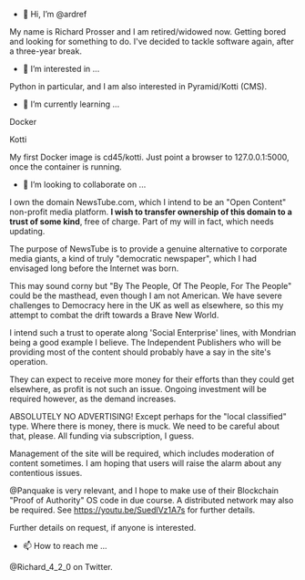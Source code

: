 - 👋 Hi, I’m @ardref

My name is Richard Prosser and I am retired/widowed now.
Getting bored and looking for something to do.
I've decided to tackle software again, after a three-year break.


- 👀 I’m interested in ...

Python in particular, and I am also interested in Pyramid/Kotti (CMS).


- 🌱 I’m currently learning ...

Docker 

Kotti

My first Docker image is cd45/kotti. Just point a browser to 127.0.0.1:5000, once the container is running.


- 💞️ I’m looking to collaborate on ...

I own the domain NewsTube.com, which I intend to be an "Open Content" non-profit media platform.
**I wish to transfer ownership of this domain to a trust of some kind**, free of charge.
Part of my will in fact, which needs updating.

The purpose of NewsTube is to provide a genuine alternative to corporate media giants, a kind
of truly "democratic newspaper", which I had envisaged long before the Internet was born.

This may sound corny but "By The People, Of The People, For The People" could be the masthead, even though
I am not American. We have severe challenges to Democracy here in the UK as well as elsewhere, so this my
attempt to combat the drift towards a Brave New World.

I intend such a trust to operate along 'Social Enterprise' lines, with Mondrian being a good example I believe.
The Independent Publishers who will be providing most of the content should probably have a say in the site's operation.

They can expect to receive more money for their efforts than they could get elsewhere, as profit is not such an issue.
Ongoing investment will be required however, as the demand increases. 

ABSOLUTELY NO ADVERTISING! Except perhaps for the "local classified" type. Where there is money, there is muck.
We need to be careful about that, please. All funding via subscription, I guess.

Management of the site will be required, which includes moderation of content sometimes.
I am hoping that users will raise the alarm about any contentious issues.

@Panquake is very relevant, and I hope to make use of their Blockchain "Proof of Authority" OS code in due course.
A distributed network may also be required.
See https://youtu.be/SuedlVz1A7s for further details.


Further details on request, if anyone is interested.


- 📫 How to reach me ...

@Richard_4_2_0 on Twitter.


<!---
ardref/ardref is a ✨ special ✨ repository because its `README.md` (this file) appears on your GitHub profile.
You can click the Preview link to take a look at your changes.
--->
